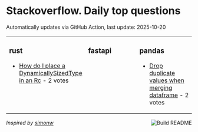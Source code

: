 # Stackoverflow. Daily top questions 

Automatically updates via GitHub Action, last update: <!-- date starts -->2025-10-20<!-- date ends -->


<table><tr><td valign="top" width="33%">

### rust
<!-- rust starts -->
* [How do I place a DynamicallySizedType in an Rc](https://stackoverflow.com/questions/79794760/how-do-i-place-a-dynamically-sized-type-in-an-rc) - 2 votes
<!-- rust ends -->
</td><td valign="top" width="34%">


### fastapi
<!-- fastapi starts -->

<!-- fastapi ends -->
</td><td valign="top" width="34%">


### pandas
<!-- pandas starts -->
* [Drop duplicate values when merging dataframe](https://stackoverflow.com/questions/79794520/drop-duplicate-values-when-merging-dataframe) - 2 votes
<!-- pandas ends -->
</td></tr></table>

<a href="https://github.com/hp0404/hp0404/actions"><img src="https://github.com/hp0404/hp0404/workflows/Build%20README/badge.svg" align="right" alt="Build README"></a> <p>*Inspired by  [simonw](https://github.com/simonw/simonw)*</p>
